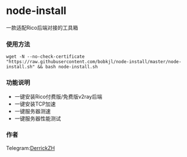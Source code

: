 # node-install
一款适配Rico后端对接的工具箱

### 使用方法
```shell
wget -N --no-check-certificate "https://raw.githubusercontent.com/bobkjl/node-install/master/node-install.sh" && bash node-install.sh
```

### 功能说明
- 一键安装Rico付费版/免费版v2ray后端
- 一键安装TCP加速
- 一键服务器测速
- 一键服务器性能测试
### 作者
Telegram:[DerrickZH](https://t.me/DerrickZH "DerrickZH")
